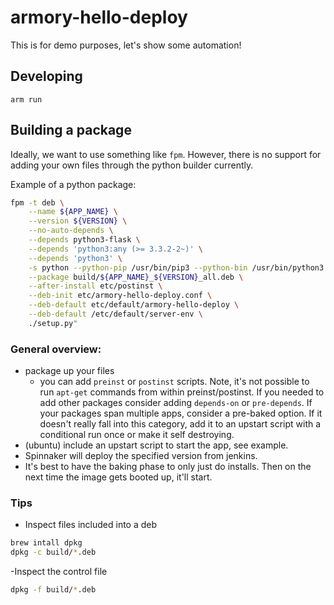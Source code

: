 # armory-hello-deploy

This is for demo purposes, let's show some automation!


## Developing
`arm run`


## Building a package
Ideally, we want to use something like `fpm`. However, there is no support for adding your own files through the
python builder currently.

Example of a python package:
```bash
fpm -t deb \
    --name ${APP_NAME} \
    --version ${VERSION} \
    --no-auto-depends \
    --depends python3-flask \
    --depends 'python3:any (>= 3.3.2-2~)' \
    --depends 'python3' \
    -s python --python-pip /usr/bin/pip3 --python-bin /usr/bin/python3 \
    --package build/${APP_NAME}_${VERSION}_all.deb \
    --after-install etc/postinst \
    --deb-init etc/armory-hello-deploy.conf \
    --deb-default etc/default/armory-hello-deploy \
    --deb-default /etc/default/server-env \
    ./setup.py"
```


### General overview:
- package up your files
    - you can add `preinst` or `postinst` scripts. Note, it's not possible to run
    `apt-get` commands from within preinst/postinst. If you needed to add other packages
    consider adding `depends-on` or `pre-depends`. If your packages span multiple apps, consider a
    pre-baked option. If it doesn't really fall into this category, add it to an upstart script with a
    conditional run once or make it self destroying.
- (ubuntu) include an upstart script to start the app, see example.
- Spinnaker will deploy the specified version from jenkins.
- It's best to have the baking phase to only just do installs. Then on the next time the
image gets booted up, it'll start.


### Tips
- Inspect files included into a deb
```bash
brew intall dpkg
dpkg -c build/*.deb
```

-Inspect the control file
```bash
dpkg -f build/*.deb
```
